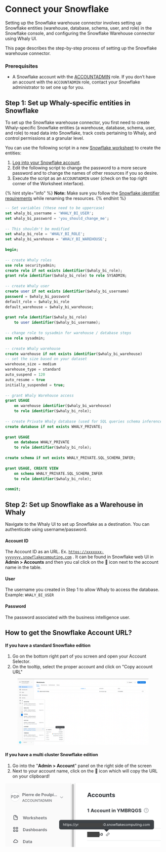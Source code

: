 # Connect your Snowflake

Setting up the Snowflake warehouse connector involves setting up Snowflake entities (warehouse, database, schema, user, and role) in the Snowflake console, and configuring the Snowflake Warehouse connector using Whaly UI.

This page describes the step-by-step process of setting up the Snowflake warehouse connector.

### Prerequisites[​](https://docs.airbyte.com/integrations/destinations/snowflake/#prerequisites) <a href="#prerequisites" id="prerequisites"></a>

* A Snowflake account with the [ACCOUNTADMIN](https://docs.snowflake.com/en/user-guide/security-access-control-considerations.html) role. If you don’t have an account with the `ACCOUNTADMIN` role, contact your Snowflake administrator to set one up for you.

## Step 1: Set up Whaly-specific entities in Snowflake​ <a href="#step-1-set-up-airbyte-specific-entities-in-snowflake" id="step-1-set-up-airbyte-specific-entities-in-snowflake"></a>

To set up the Snowflake warehouse connector, you first need to create Whaly-specific Snowflake entities (a warehouse, database, schema, user, and role) to read data into Snowflake, track costs pertaining to Whaly, and control permissions at a granular level.

You can use the following script in a new [Snowflake worksheet](https://docs.snowflake.com/en/user-guide/ui-worksheet.html) to create the entities:

1. [Log into your Snowflake account](https://www.snowflake.com/login/).
2. Edit the following script to change the password to a more secure password and to change the names of other resources if you so desire.
3. Execute the script as an `ACCOUNTADMIN` user (check on the top right corner of the Worksheet interface).

{% hint style="info" %}
**Note:** Make sure you follow the [Snowflake identifier requirements](https://docs.snowflake.com/en/sql-reference/identifiers-syntax.html) while renaming the resources.
{% endhint %}

```sql
-- Set variables (these need to be uppercase)
set whaly_bi_username = 'WHALY_BI_USER';
set whaly_bi_password = 'you_should_change_me';

-- This shouldn't be modified
set whaly_bi_role = 'WHALY_BI_ROLE';
set whaly_bi_warehouse = 'WHALY_BI_WAREHOUSE';

begin;

-- create Whaly roles
use role securityadmin;
create role if not exists identifier($whaly_bi_role);
grant role identifier($whaly_bi_role) to role SYSADMIN;

-- create Whaly user
create user if not exists identifier($whaly_bi_username)
password = $whaly_bi_password
default_role = $whaly_bi_role
default_warehouse = $whaly_bi_warehouse;

grant role identifier($whaly_bi_role) 
    to user identifier($whaly_bi_username);

-- change role to sysadmin for warehouse / database steps
use role sysadmin;

-- create Whaly warehouse
create warehouse if not exists identifier($whaly_bi_warehouse)
-- set the size based on your dataset
warehouse_size = medium
warehouse_type = standard
auto_suspend = 120
auto_resume = true
initially_suspended = true;

-- grant Whaly Warehouse access
grant USAGE
    on warehouse identifier($whaly_bi_warehouse)
    to role identifier($whaly_bi_role);

-- create Private Whaly database (used for SQL queries schema inference)
create database if not exists WHALY_PRIVATE;

grant USAGE
    on database WHALY_PRIVATE
    to role identifier($whaly_bi_role);

create schema if not exists WHALY_PRIVATE.SQL_SCHEMA_INFER;

grant USAGE, CREATE VIEW
    on schema WHALY_PRIVATE.SQL_SCHEMA_INFER
    to role identifier($whaly_bi_role);

commit;
```

## Step 2: Set up Snowflake as a Warehouse in Whaly <a href="#step-3-set-up-snowflake-as-a-destination-in-airbyte" id="step-3-set-up-snowflake-as-a-destination-in-airbyte"></a>

Navigate to the Whaly UI to set up Snowflake as a destination. You can authenticate using username/password.

#### Account ID

The Account ID as an URL. Ex. [`https://xxxxxxx-yyyyyyy.snowflakecomputing.com`](https://xxxxxxx-yyyyyyy.snowflakecomputing.com) . It can be found in Snowflake web UI in **Admin > Accounts** and then you cal click on the 🔗 icon next to the account name in the table.

#### User

The username you created in Step 1 to allow Whaly to access the database. Example: `WHALY_BI_USER`

#### Password

The password associated with the business intelligence user.

## How to get the Snowflake Account URL?

#### If you have a standard Snowflake edition

1. Go on the bottom right part of you screen and open your Account Selector.
2. On the tooltip, select the proper account and click on "Copy account URL"

<figure><img src="../../.gitbook/assets/Screenshot 2022-10-25 at 12.34.17.png" alt=""><figcaption></figcaption></figure>

#### If you have a multi cluster Snowflake edition

1. Go into the "**Admin > Account**" panel on the right side of the screen
2. Next to your account name, click on the 🔗 icon which will copy the URL on your clipboard!

![](<../../.gitbook/assets/Screenshot 2022-08-03 at 11.10.22.png>)
